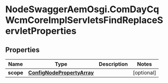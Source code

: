 # NodeSwaggerAemOsgi.ComDayCqWcmCoreImplServletsFindReplaceServletProperties

## Properties

Name | Type | Description | Notes
------------ | ------------- | ------------- | -------------
**scope** | [**ConfigNodePropertyArray**](ConfigNodePropertyArray.md) |  | [optional] 


